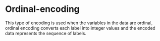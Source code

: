 # Ordinal-encoding
This type of encoding is used when the variables in the data are ordinal, ordinal encoding converts each label into integer values and the encoded data represents the sequence of labels.
